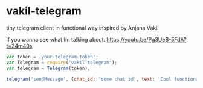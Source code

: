 # vakil-telegram
tiny telegram client in functional way inspired by Anjana Vakil

if you wanna see what Im talking about: https://youtu.be/Pg3UeB-5FdA?t=24m40s

```js
var token = 'your-telegram-token';
var Telegram = require('vakil-telegram');
var telegram = Telegram(token);

telegram('sendMessage', {chat_id: 'some chat id', text: 'Cool functional'});
```
